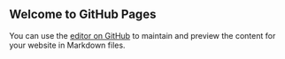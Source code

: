 ## Welcome to GitHub Pages

You can use the [editor on GitHub](https://github.com/Davedave2004/Davedave2004.github.io/edit/main/README.md) to maintain and preview the content for your website in Markdown files.
